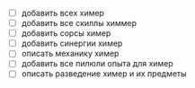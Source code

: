 - [ ] добавить всех химер
- [ ] добавить все скиллы химмер
- [ ] добавить сорсы химер
- [ ] добавить синергии химер
- [ ] описать механику химер
- [ ] добавить все пилюли опыта для химер
- [ ] описать разведение химер и их предметы